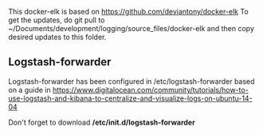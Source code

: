 This docker-elk is based on https://github.com/deviantony/docker-elk
To get the updates, do git pull to ~/Documents/development/logging/source_files/docker-elk
and then copy desired updates to this folder.

Logstash-forwarder
------------------
Logstash-forwarder has been configured in /etc/logstash-forwarder based on a
guide in https://www.digitalocean.com/community/tutorials/how-to-use-logstash-and-kibana-to-centralize-and-visualize-logs-on-ubuntu-14-04

Don't forget to download **/etc/init.d/logstash-forwarder**

